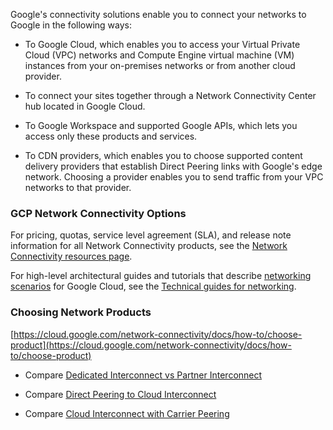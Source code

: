 Google's connectivity solutions enable you to connect your networks to Google in the following ways:

- To Google Cloud, which enables you to access your Virtual Private Cloud (VPC) networks and Compute Engine virtual machine (VM) instances from your on-premises networks or from another cloud provider.

- To connect your sites together through a Network Connectivity Center hub located in Google Cloud.

- To Google Workspace and supported Google APIs, which lets you access only these products and services.

- To CDN providers, which enables you to choose supported content delivery providers that establish Direct Peering links with Google's edge network. Choosing a provider enables you to send traffic from your VPC networks to that provider.


### GCP Network Connectivity Options


For pricing, quotas, service level agreement (SLA), and release note information for all Network Connectivity products, see the [Network Connectivity resources page](https://cloud.google.com/network-connectivity/docs/resources).

For high-level architectural guides and tutorials that describe [networking scenarios](https://cloud.google.com/blog/products/networking/google-cloud-network-connectivity-options-explained) for Google Cloud, see the [Technical guides for networking](https://cloud.google.com/docs/tutorials#networking).


### Choosing Network Products

[https://cloud.google.com/network-connectivity/docs/how-to/choose-product](https://cloud.google.com/network-connectivity/docs/how-to/choose-product)




* Compare [Dedicated Interconnect vs Partner Interconnect](https://cloud.google.com/network-connectivity/docs/how-to/choose-product#compare-interconnect-solutions)

* Compare [Direct Peering to Cloud Interconnect](https://cloud.google.com/network-connectivity/docs/how-to/choose-product#dp-compare)

* Compare [Cloud Interconnect with Carrier Peering](https://cloud.google.com/network-connectivity/docs/how-to/choose-product#cp-compare)

